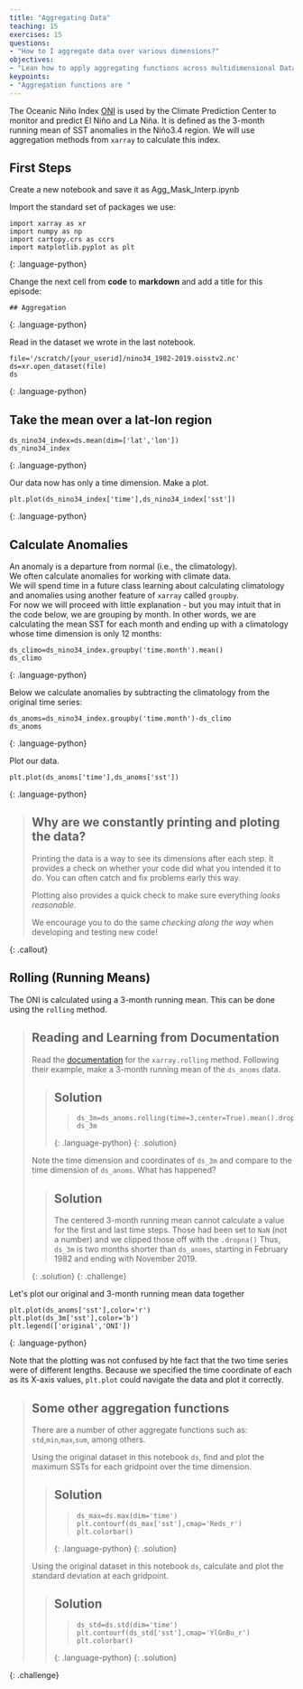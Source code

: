 ```yaml
---
title: "Aggregating Data"
teaching: 15
exercises: 15
questions:
- "How to I aggregate data over various dimensions?"
objectives:
- "Lean how to apply aggregating functions across multidimensional DataArrays which, in other languages, would require looping."
keypoints:
- "Aggregation functions are "
---
```


The Oceanic Niño Index [ONI](https://origin.cpc.ncep.noaa.gov/products/analysis_monitoring/ensostuff/ONI_v5.php) is used by the Climate Prediction Center to monitor and predict El Niño and La Niña. It is defined as the 3-month running mean of SST anomalies in the Niño3.4 region. We will use aggregation methods from `xarray` to calculate this index. 

## First Steps

Create a new notebook and save it as Agg_Mask_Interp.ipynb

Import the standard set of packages we use:

~~~
import xarray as xr
import numpy as np
import cartopy.crs as ccrs
import matplotlib.pyplot as plt
~~~
{: .language-python}

Change the next cell from **code** to **markdown** and add a title for this episode:

~~~
## Aggregation
~~~
{: .language-python}

Read in the dataset we wrote in the last notebook.

~~~
file='/scratch/[your_userid]/nino34_1982-2019.oisstv2.nc'
ds=xr.open_dataset(file)
ds
~~~
{: .language-python}

## Take the mean over a lat-lon region

~~~
ds_nino34_index=ds.mean(dim=['lat','lon'])
ds_nino34_index
~~~
{: .language-python}

Our data now has only a time dimension. Make a plot.

~~~
plt.plot(ds_nino34_index['time'],ds_nino34_index['sst'])
~~~
{: .language-python}

## Calculate Anomalies

An anomaly is a departure from normal (i.e., the climatology).  
We often calculate anomalies for working with climate data.  
We will spend time in a future class learning about calculating climatology and anomalies using another feature of `xarray` called `groupby`.  
For now we will proceed with little explanation - but you may intuit that in the code below, we are grouping by month. 
In other words, we are calculating the mean SST for each month and ending up with a climatology whose time dimension is only 12 months:

~~~
ds_climo=ds_nino34_index.groupby('time.month').mean()
ds_climo
~~~
{: .language-python}

Below we calculate anomalies by subtracting the climatology from the original time series:

~~~
ds_anoms=ds_nino34_index.groupby('time.month')-ds_climo
ds_anoms
~~~
{: .language-python}

Plot our data.

~~~
plt.plot(ds_anoms['time'],ds_anoms['sst'])
~~~
{: .language-python}

> ## Why are we constantly printing and ploting the data?
>
> Printing the data is a way to see its dimensions after each
> step. It provides a check on whether your code did what you 
> intended it to do. You can often catch and fix problems early this way.
>
> Plotting also provides a quick check to make sure 
> everything _looks reasonable_.
>
> We encourage you to do the same _checking along the way_ when developing and 
> testing new code!
>
>
{: .callout}

## Rolling (Running Means)

The ONI is calculated using a 3-month running mean.  This can be done using the `rolling` method.

> ## Reading and Learning from Documentation
>
> Read the [documentation](http://xarray.pydata.org/en/stable/generated/xarray.DataArray.rolling.html) for the `xarray.rolling` method.
> Following their example, make a 3-month running mean of the `ds_anoms` data.
>
>
>> ## Solution
>>> ~~~
>>> ds_3m=ds_anoms.rolling(time=3,center=True).mean().dropna(dim='time') 
>>> ds_3m
>>> ~~~
>> {: .language-python}
> {: .solution}
>  
> Note the time dimension and coordinates of `ds_3m` and compare to the time dimension of `ds_anoms`. What has happened?
> 
>> ## Solution
>> The centered 3-month running mean cannot calculate a value for the first and last time steps.
>> Those had been set to `NaN` (not a number) and we clipped those off with the `.dropna()` 
>> Thus, `ds_3m` is two months shorter than `ds_anoms`, starting in February 1982 and ending with November 2019.
>> 
> {: .solution}
{: .challenge}

Let's plot our original and 3-month running mean data together

~~~
plt.plot(ds_anoms['sst'],color='r')
plt.plot(ds_3m['sst'],color='b')
plt.legend(['original','ONI'])
~~~
{: .language-python}

Note that the plotting was not confused by hte fact that the two time series were of different lengths. 
Because we specified the time coordinate of each as its X-axis values, `plt.plot` could navigate the data and plot it correctly.

> ## Some other aggregation functions
>
> There are a number of other aggregate functions such as: `std`,`min`,`max`,`sum`, among others.
>
> Using the original dataset in this notebook `ds`, find and plot the maximum SSTs for each
> gridpoint over the time dimension.
>
>> ## Solution
>>> ~~~
>>> ds_max=ds.max(dim='time')
>>> plt.contourf(ds_max['sst'],cmap='Reds_r')
>>> plt.colorbar()
>>> ~~~
>> {: .language-python}
> {: .solution}
>
> Using the original dataset in this notebook `ds`, calculate and plot the standard deviation at each
> gridpoint.
>
>> ## Solution
>>> ~~~
>>> ds_std=ds.std(dim='time')
>>> plt.contourf(ds_std['sst'],cmap='YlGnBu_r')
>>> plt.colorbar()
>>> ~~~
>> {: .language-python}
> {: .solution}
>
{: .challenge}

